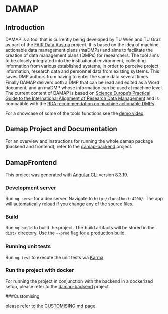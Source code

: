 # DAMAP

## Introduction

DAMAP is a tool that is currently being developed by TU Wien and TU Graz as part of the
[FAIR Data Austria](https://forschungsdaten.at/fda/) project.
It is based on the idea of machine actionable data management plans (maDMPs) and aims to facilitate the
creation of data management plans (DMPs) for researchers.
The tool aims to be closely integrated into the institutional environment, collecting information from
various established systems, in order to perceive project information, research data and personnel data
from existing systems.
This saves DMP authors from having to enter the same data several times.
Finally DAMAP delivers both a DMP that can be read and edited as a Word document, and an maDMP whose
information can be used at machine level. The current content of DAMAP is based on
[Science Europe’s Practical Guide to the International Alignment of Research Data Management](https://www.tuwien.at/fileadmin/Assets/forschung/Zentrum_Forschungsdatenmanagement/pdf-Sammlung/se_rdm_practical_guide_extended_final_2021.pdf)
and is compatible with the [RDA recommendation on machine actionable DMPs](https://zenodo.org/record/4036060#.Yk20vjWxVaR).

For a showcase of some of the tools functions see the [demo video](https://youtu.be/IxQzqy26ZO4).

## Damap Project and Documentation

For an overview and instructions for running the whole damap package (backend and frontend), 
refer to the [damap-backend](https://github.com/tuwien-csd/damap-backend) project.

## DamapFrontend

This project was generated with [Angular CLI](https://github.com/angular/angular-cli) version 8.3.19.

### Development server

Run `ng serve` for a dev server. Navigate to `http://localhost:4200/`. The app will automatically reload if you change any of the source files.

### Build

Run `ng build` to build the project. The build artifacts will be stored in the `dist/` directory. Use the `--prod` flag for a production build.

### Running unit tests

Run `ng test` to execute the unit tests via [Karma](https://karma-runner.github.io).

### Run the project with docker

For running the project in conjunction with the backend in a dockerized setup,
please refer to the [damap-backend](https://github.com/tuwien-csd/damap-backend) project.

###Customising

please refer to the [CUSTOMISING.md](CUSTOMISING.md) page.
